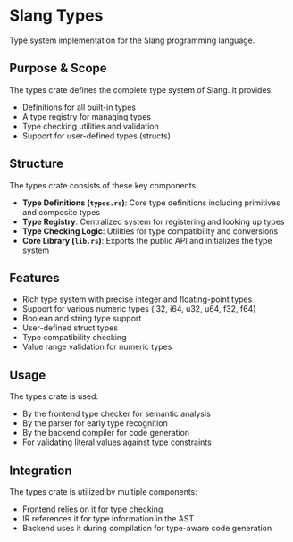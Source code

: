 # Slang Types

Type system implementation for the Slang programming language.

## Purpose & Scope

The types crate defines the complete type system of Slang. It provides:

- Definitions for all built-in types
- A type registry for managing types
- Type checking utilities and validation
- Support for user-defined types (structs)

## Structure

The types crate consists of these key components:

- **Type Definitions (`types.rs`)**: Core type definitions including primitives and composite types
- **Type Registry**: Centralized system for registering and looking up types
- **Type Checking Logic**: Utilities for type compatibility and conversions
- **Core Library (`lib.rs`)**: Exports the public API and initializes the type system

## Features

- Rich type system with precise integer and floating-point types
- Support for various numeric types (i32, i64, u32, u64, f32, f64)
- Boolean and string type support
- User-defined struct types
- Type compatibility checking
- Value range validation for numeric types

## Usage

The types crate is used:
- By the frontend type checker for semantic analysis
- By the parser for early type recognition
- By the backend compiler for code generation
- For validating literal values against type constraints

## Integration

The types crate is utilized by multiple components:
- Frontend relies on it for type checking
- IR references it for type information in the AST
- Backend uses it during compilation for type-aware code generation
